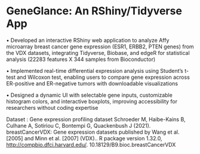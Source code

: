 # GeneGlance: An RShiny/Tidyverse App
 
•	Developed an interactive RShiny web application to analyze Affy microarray breast cancer gene expression (ESR1, ERBB2, PTEN genes) from the VDX datasets, integrating Tidyverse, Biobase, and edgeR for statistical analysis (22283 features X 344 samples from Bioconductor)

•	Implemented real-time differential expression analysis using Student’s t-test and Wilcoxon test, enabling users to compare gene expression across ER-positive and ER-negative tumors with downloadable visualizations

•	Designed a dynamic UI with selectable gene inputs, customizable histogram colors, and interactive boxplots, improving accessibility for researchers without coding expertise


Dataset : Gene expression profiling dataset Schroeder M, Haibe-Kains B, Culhane A, Sotiriou C, Bontempi G, Quackenbush J (2021). breastCancerVDX: Gene expression datasets published by Wang et al. [2005] and Minn et al. [2007] (VDX).. R package version 1.32.0, http://compbio.dfci.harvard.edu/.
10.18129/B9.bioc.breastCancerVDX 
